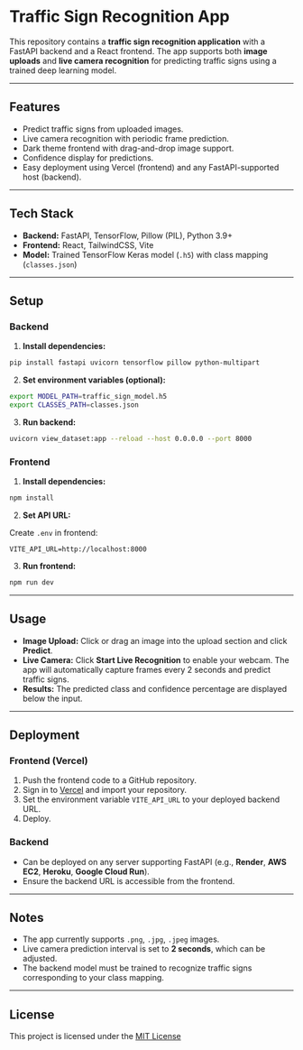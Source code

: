 # Traffic Sign Recognition App

This repository contains a **traffic sign recognition application** with a FastAPI backend and a React frontend. The app supports both **image uploads** and **live camera recognition** for predicting traffic signs using a trained deep learning model.

---

## Features

* Predict traffic signs from uploaded images.
* Live camera recognition with periodic frame prediction.
* Dark theme frontend with drag-and-drop image support.
* Confidence display for predictions.
* Easy deployment using Vercel (frontend) and any FastAPI-supported host (backend).

---

## Tech Stack

* **Backend:** FastAPI, TensorFlow, Pillow (PIL), Python 3.9+
* **Frontend:** React, TailwindCSS, Vite
* **Model:** Trained TensorFlow Keras model (`.h5`) with class mapping (`classes.json`)

---

## Setup

### Backend

1. **Install dependencies:**

```bash
pip install fastapi uvicorn tensorflow pillow python-multipart
```

2. **Set environment variables (optional):**

```bash
export MODEL_PATH=traffic_sign_model.h5
export CLASSES_PATH=classes.json
```

3. **Run backend:**

```bash
uvicorn view_dataset:app --reload --host 0.0.0.0 --port 8000
```

### Frontend

1. **Install dependencies:**

```bash
npm install
```

2. **Set API URL:**

Create `.env` in frontend:

```
VITE_API_URL=http://localhost:8000
```

3. **Run frontend:**

```bash
npm run dev
```

---

## Usage

* **Image Upload:** Click or drag an image into the upload section and click **Predict**.
* **Live Camera:** Click **Start Live Recognition** to enable your webcam. The app will automatically capture frames every 2 seconds and predict traffic signs.
* **Results:** The predicted class and confidence percentage are displayed below the input.

---

## Deployment

### Frontend (Vercel)

1. Push the frontend code to a GitHub repository.
2. Sign in to [Vercel](https://vercel.com/) and import your repository.
3. Set the environment variable `VITE_API_URL` to your deployed backend URL.
4. Deploy.

### Backend

* Can be deployed on any server supporting FastAPI (e.g., **Render**, **AWS EC2**, **Heroku**, **Google Cloud Run**).
* Ensure the backend URL is accessible from the frontend.

---

## Notes

* The app currently supports `.png`, `.jpg`, `.jpeg` images.
* Live camera prediction interval is set to **2 seconds**, which can be adjusted.
* The backend model must be trained to recognize traffic signs corresponding to your class mapping.

---

## License

This project is licensed under the [MIT License](LICENSE)
